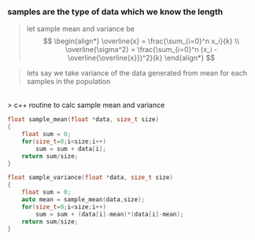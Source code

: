 ### samples are the type of data which we know the length


> let sample mean and variance be
$$
\begin{align*} 
 \overline{x} = 
 \frac{\sum_{i=0}^n x_i}{k}
 \\
 \overline{\sigma^2} = 
 \frac{\sum_{i=0}^n (x_i - \overline{\overline{x}})^2}{k}
 \end{align*}
$$

> lets say we take variance of the data generated from mean for each samples in the population

<br>
> c++ routine to calc sample mean and variance

```c
float sample_mean(float *data, size_t size)
{
	float sum = 0;
	for(size_t=0;i<size;i++)
		sum = sum + data[i];
	return sum/size;
}

float sample_variance(float *data, size_t size)
{
	float sum = 0;
	auto mean = sample_mean(data,size);
	for(size_t=0;i<size;i++)
		sum = sum + (data[i]-mean)*(data[i]-mean);
	return sum/size;
}
```